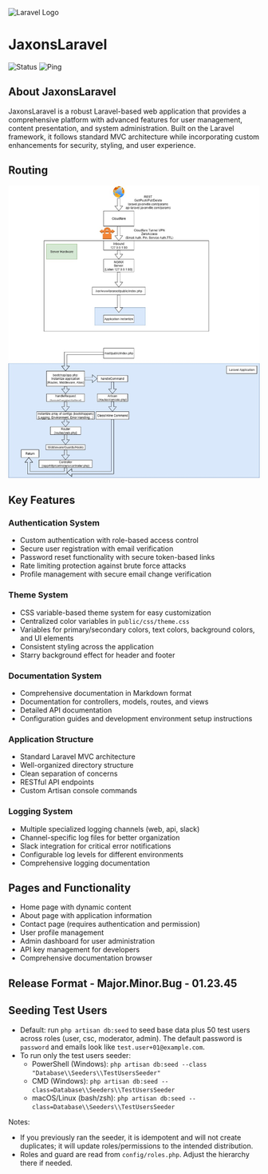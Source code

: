 ![Laravel Logo](https://raw.githubusercontent.com/laravel/art/master/logo-lockup/5%20SVG/2%20CMYK/1%20Full%20Color/laravel-logolockup-cmyk-red.svg)

# JaxonsLaravel

![Status](https://status.jaxonville.com/api/badge/9/status) ![Ping](https://status.jaxonville.com/api/badge/9/ping)

## About JaxonsLaravel

JaxonsLaravel is a robust Laravel-based web application that provides a comprehensive platform with advanced features for user management, content presentation, and system administration. Built on the Laravel framework, it follows standard MVC architecture while incorporating custom enhancements for security, styling, and user experience.

## Routing
![Routing Schema](/public/media/diagrams/Routing.jpg)


## Key Features

### Authentication System
- Custom authentication with role-based access control
- Secure user registration with email verification
- Password reset functionality with secure token-based links
- Rate limiting protection against brute force attacks
- Profile management with secure email change verification

### Theme System
- CSS variable-based theme system for easy customization
- Centralized color variables in `public/css/theme.css`
- Variables for primary/secondary colors, text colors, background colors, and UI elements
- Consistent styling across the application
- Starry background effect for header and footer

### Documentation System
- Comprehensive documentation in Markdown format
- Documentation for controllers, models, routes, and views
- Detailed API documentation
- Configuration guides and development environment setup instructions

### Application Structure
- Standard Laravel MVC architecture
- Well-organized directory structure
- Clean separation of concerns
- RESTful API endpoints
- Custom Artisan console commands

### Logging System
- Multiple specialized logging channels (web, api, slack)
- Channel-specific log files for better organization
- Slack integration for critical error notifications
- Configurable log levels for different environments
- Comprehensive logging documentation

## Pages and Functionality
- Home page with dynamic content
- About page with application information
- Contact page (requires authentication and permission)
- User profile management
- Admin dashboard for user administration
- API key management for developers
- Comprehensive documentation browser

## Release Format - Major.Minor.Bug - 01.23.45

## Seeding Test Users
- Default: run `php artisan db:seed` to seed base data plus 50 test users across roles (user, csc, moderator, admin). The default password is `password` and emails look like `test.user+01@example.com`.
- To run only the test users seeder:
  - PowerShell (Windows): `php artisan db:seed --class "Database\\Seeders\\TestUsersSeeder"`
  - CMD (Windows): `php artisan db:seed --class=Database\\Seeders\\TestUsersSeeder`
  - macOS/Linux (bash/zsh): `php artisan db:seed --class=Database\\Seeders\\TestUsersSeeder`

Notes:
- If you previously ran the seeder, it is idempotent and will not create duplicates; it will update roles/permissions to the intended distribution.
- Roles and guard are read from `config/roles.php`. Adjust the hierarchy there if needed.
